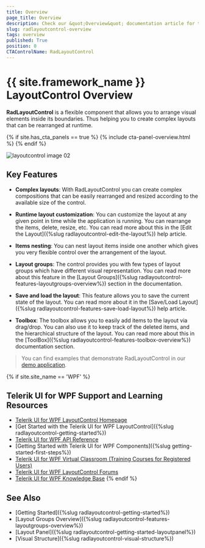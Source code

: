 ```yaml
---
title: Overview
page_title: Overview
description: Check our &quot;Overview&quot; documentation article for the RadLayoutControl {{ site.framework_name }} control.
slug: radlayoutcontrol-overview
tags: overview
published: True
position: 0
CTAControlName: RadLayoutControl
---
```


# {{ site.framework_name }} LayoutControl Overview

__RadLayoutControl__ is a flexible component that allows you to arrange visual elements inside its boundaries. Thus helping you to create complex layouts that can be rearranged at runtime.

{% if site.has_cta_panels == true %}
{% include cta-panel-overview.html %}
{% endif %}

![layoutcontrol image 02](images/layoutcontrol-overivew-02.png)

## Key Features

* __Complex layouts__: With RadLayoutControl you can create complex compositions that can be easily rearranged and resized according to the available size of the control.

* __Runtime layout customization__: You can customize the layout at any given point in time while the application is running. You can rearrange the items, delete, resize, etc. You can read more about this in the [Edit the Layout]({%slug radlayoutcontrol-edit-the-layout%}) help article.

* __Items nesting__: You can nest layout items inside one another which gives you very flexible control over the arrangement of the layout.

* __Layout groups__: The control provides you with few types of layout groups which have different visual representation. You can read more about this feature in the [Layout Groups]({%slug radlayoutcontrol-features-layoutgroups-overview%}) section in the documentation.

* __Save and load the layout__: This feature allows you to save the current state of the layout. You can read more about it in the [Save/Load Layout]({%slug radlayoutcontrol-features-save-load-layout%}) help article.

* __Toolbox__: The toolbox allows you to easily add items to the layout via drag/drop. You can also use it to keep track of the deleted items, and the hierarchical structure of the layout. You can read more about this in the [ToolBox]({%slug radlayoutcontrol-features-toolbox-overview%}) documentation section.

>You can find examples that demonstrate RadLayoutControl in our [demo application](https://demos.telerik.com/wpf/).

{% if site.site_name == 'WPF' %}
## Telerik UI for WPF Support and Learning Resources

* [Telerik UI for WPF LayoutControl Homepage](https://www.telerik.com/products/wpf/layoutcontrol.aspx)
* [Get Started with the Telerik UI for WPF LayoutControl]({%slug radlayoutcontrol-getting-started%})
* [Telerik UI for WPF API Reference](https://docs.telerik.com/devtools/wpf/api/)
* [Getting Started with Telerik UI for WPF Components]({%slug getting-started-first-steps%})
* [Telerik UI for WPF Virtual Classroom (Training Courses for Registered Users)](https://learn.telerik.com/learn/course/external/view/elearning/16/telerik-ui-for-wpf) 
* [Telerik UI for WPF LayoutControl Forums](https://www.telerik.com/forums/wpf)
* [Telerik UI for WPF Knowledge Base](https://docs.telerik.com/devtools/wpf/knowledge-base)
{% endif %}

## See Also  
* [Getting Started]({%slug radlayoutcontrol-getting-started%})
* [Layout Groups Overview]({%slug radlayoutcontrol-features-layoutgroups-overview%})
* [Layout Panel]({%slug radlayoutcontrol-getting-started-layoutpanel%})
* [Visual Structure]({%slug radlayoutcontrol-visual-structure%})
